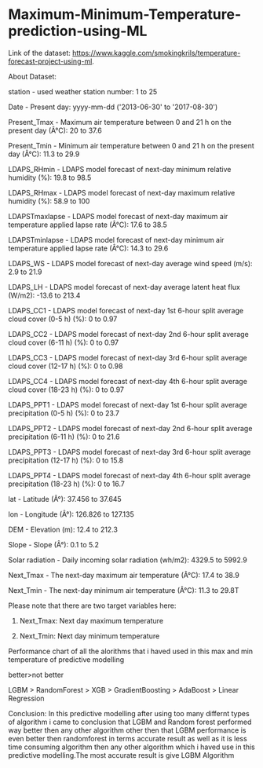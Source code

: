 # Maximum-Minimum-Temperature-prediction-using-ML

Link of the dataset: https://www.kaggle.com/smokingkrils/temperature-forecast-project-using-ml.

About Dataset:

station - used weather station number: 1 to 25

Date - Present day: yyyy-mm-dd ('2013-06-30' to '2017-08-30')

Present_Tmax - Maximum air temperature between 0 and 21 h on the present day (Â°C): 20 to 37.6

Present_Tmin - Minimum air temperature between 0 and 21 h on the present day (Â°C): 11.3 to 29.9

LDAPS_RHmin - LDAPS model forecast of next-day minimum relative humidity (%): 19.8 to 98.5

LDAPS_RHmax - LDAPS model forecast of next-day maximum relative humidity (%): 58.9 to 100

LDAPSTmaxlapse - LDAPS model forecast of next-day maximum air temperature applied lapse rate (Â°C): 17.6 to 38.5

LDAPSTminlapse - LDAPS model forecast of next-day minimum air temperature applied lapse rate (Â°C): 14.3 to 29.6

LDAPS_WS - LDAPS model forecast of next-day average wind speed (m/s): 2.9 to 21.9

LDAPS_LH - LDAPS model forecast of next-day average latent heat flux (W/m2): -13.6 to 213.4

LDAPS_CC1 - LDAPS model forecast of next-day 1st 6-hour split average cloud cover (0-5 h) (%): 0 to 0.97

LDAPS_CC2 - LDAPS model forecast of next-day 2nd 6-hour split average cloud cover (6-11 h) (%): 0 to 0.97

LDAPS_CC3 - LDAPS model forecast of next-day 3rd 6-hour split average cloud cover (12-17 h) (%): 0 to 0.98

LDAPS_CC4 - LDAPS model forecast of next-day 4th 6-hour split average cloud cover (18-23 h) (%): 0 to 0.97

LDAPS_PPT1 - LDAPS model forecast of next-day 1st 6-hour split average precipitation (0-5 h) (%): 0 to 23.7

LDAPS_PPT2 - LDAPS model forecast of next-day 2nd 6-hour split average precipitation (6-11 h) (%): 0 to 21.6

LDAPS_PPT3 - LDAPS model forecast of next-day 3rd 6-hour split average precipitation (12-17 h) (%): 0 to 15.8

LDAPS_PPT4 - LDAPS model forecast of next-day 4th 6-hour split average precipitation (18-23 h) (%): 0 to 16.7

lat - Latitude (Â°): 37.456 to 37.645

lon - Longitude (Â°): 126.826 to 127.135

DEM - Elevation (m): 12.4 to 212.3

Slope - Slope (Â°): 0.1 to 5.2

Solar radiation - Daily incoming solar radiation (wh/m2): 4329.5 to 5992.9

Next_Tmax - The next-day maximum air temperature (Â°C): 17.4 to 38.9

Next_Tmin - The next-day minimum air temperature (Â°C): 11.3 to 29.8T

Please note that there are two target variables here:

1) Next_Tmax: Next day maximum temperature

2) Next_Tmin: Next day minimum temperature


Performance chart of all the alorithms that i haved used in this max and min temperature of predictive modelling

better>not better

LGBM > RandomForest > XGB > GradientBoosting > AdaBoost > Linear Regression

Conclusion: In this predictive modelling after using too many differnt types of algorithm i came to conclusion that LGBM and Random forest performed way better then any other algorithm other then that LGBM performance is even better then randomforest in terms accurate result as well as it is less time consuming algorithm then any other algorithm which i haved use in this predictive modelling.The most accurate result is give LGBM Algorithm
